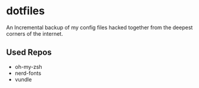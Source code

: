 # dotfiles
An Incremental backup of my config files hacked together from the deepest corners of the internet.
## Used Repos
- oh-my-zsh
- nerd-fonts
- vundle

